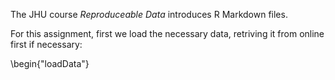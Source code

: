 The JHU course *Reproduceable Data* introduces R Markdown files.

For this assignment, first we load the necessary data, retriving it from
online first if necessary:

\\begin{"loadData"}
